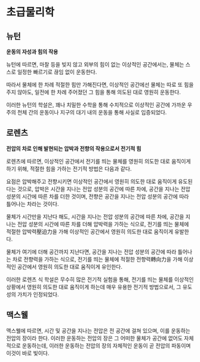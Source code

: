 # 초급물리학
## 뉴턴

**운동의 자성과 힘의 작용**

뉴턴에 따르면, 마찰 등을 빚지 않고 외부의 힘이 없는
이상적인 공간에서는, 물체는 스스로 일정한 빠르기로
끊임 없이 운동한다.

따라서 물체에 한 차례 적절한 힘만 가해진다면,
이상적인 공간에선 물체는 따로 또 힘을 주지 않아도,
일전에 한 차례 주어졌던 그 힘을 통해 의도된 대로
영원히 운동한다.

이러한 뉴턴의 학설은, 꽤나 치밀한 수학을 통해 수치적으로
이상적인 공간에 가까운 우주의 천체 간의 운동이나
지구의 대기 내의 운동을 통해 사실로 입증되었다.

## 로렌츠

**전압의 차로 인해 발현되는 압박과 전향의 작용으로서 전기적 힘**

로렌츠에 따르면, 이상적인 공간에서 전기를 띄는 물체를
영원히 의도한 대로 움직이게 하기 위해,
적절한 힘을 가하는 전기적 방법은 다음과 같다.

요점은 압박해주고 전향시키면 이상적인 공간에서 영원히 의도한 대로 움직이게 유도된다는 것으로,
압박은 시간을 지나는 전압 성분의 공간에 따른 차에, 공간을 지나는 전압 성분의 시간에 따른 차를 더한 것이며,
전향은 공간을 지나는 전압 성분의 공간에 따라 틀어나는 차라는 것이다.

물체가 시간만을 지난다 해도,
시간을 지나는 전압 성분의 공간에 따른 차에,
공간을 지나는 전압 성분의 시간에 따른 차를 더해 압박력을 가하는 식으로,
전기를 띄는 물체에 적절한 압박력壓迫力을 가해
이상적인 공간에서 영원히 의도한 대로 움직이게 유발한다.

물체가 여기에 더해 공간까지 지난다면,
공간을 지나는 전압 성분의 공간에 따라 틀어나는 차로 전향력을 가하는 식으로,
전기를 띄는 물체에 적절한 전향력轉向力을 가해
이상적인 공간에서 영원히 의도한 대로 움직이게 유인한다.

이러한 로렌츠 식 학설은 무수히 많은 전기적 실험을 통해,
전기를 띄는 물체를 이상적인 상황에서 영원히 의도한 대로
움직이게 하는데 매우 유용한 전기적 방법으로서,
그 유도성의 가치가 인정되었다.

## 맥스웰

맥스웰에 따르면, 시간 및 공간을 지나는 전압은 전 공간에 걸쳐 있으며, 이를 운동하는 전압의 장이라 한다. 이러한 운동하는 전압의 장은 그 어떠한 물체가 공간에 없어도 자체적으로 운동하는데, 이러한 운동하는 전압의 장의 자체적인 운동이 곧 전압의 파동이며 이것이 바로 빛이다.
